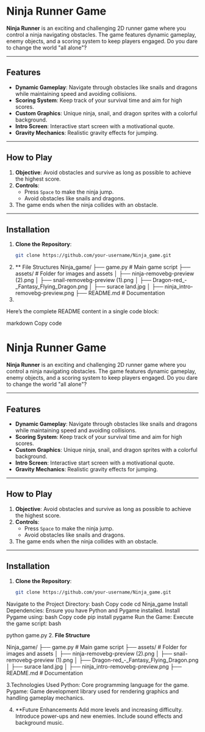 # Ninja Runner Game

**Ninja Runner** is an exciting and challenging 2D runner game where you control a ninja navigating obstacles. The game features dynamic gameplay, enemy objects, and a scoring system to keep players engaged. Do you dare to change the world "all alone"?

---

## Features

- **Dynamic Gameplay**: Navigate through obstacles like snails and dragons while maintaining speed and avoiding collisions.
- **Scoring System**: Keep track of your survival time and aim for high scores.
- **Custom Graphics**: Unique ninja, snail, and dragon sprites with a colorful background.
- **Intro Screen**: Interactive start screen with a motivational quote.
- **Gravity Mechanics**: Realistic gravity effects for jumping.

---

## How to Play

1. **Objective**: Avoid obstacles and survive as long as possible to achieve the highest score.
2. **Controls**:  
   - Press `Space` to make the ninja jump.
   - Avoid obstacles like snails and dragons.
3. The game ends when the ninja collides with an obstacle.

---

## Installation

1. **Clone the Repository**:
   ```bash
   git clone https://github.com/your-username/Ninja_game.git
2. ** File Structures
Ninja_game/
├── game.py                # Main game script
├── assets/                # Folder for images and assets
│   ├── ninja-removebg-preview (2).png
│   ├── snail-removebg-preview (1).png
│   ├── Dragon-red_-_Fantasy_Flying_Dragon.png
│   ├── surace land.jpg
│   ├── ninja_intro-removebg-preview.png
├── README.md              # Documentation
3. 
Here’s the complete README content in a single code block:

markdown
Copy code
# Ninja Runner Game

**Ninja Runner** is an exciting and challenging 2D runner game where you control a ninja navigating obstacles. The game features dynamic gameplay, enemy objects, and a scoring system to keep players engaged. Do you dare to change the world "all alone"?

---

## Features

- **Dynamic Gameplay**: Navigate through obstacles like snails and dragons while maintaining speed and avoiding collisions.
- **Scoring System**: Keep track of your survival time and aim for high scores.
- **Custom Graphics**: Unique ninja, snail, and dragon sprites with a colorful background.
- **Intro Screen**: Interactive start screen with a motivational quote.
- **Gravity Mechanics**: Realistic gravity effects for jumping.

---

## How to Play

1. **Objective**: Avoid obstacles and survive as long as possible to achieve the highest score.
2. **Controls**:  
   - Press `Space` to make the ninja jump.
   - Avoid obstacles like snails and dragons.
3. The game ends when the ninja collides with an obstacle.

---

## Installation

1. **Clone the Repository**:
   ```bash
   git clone https://github.com/your-username/Ninja_game.git
Navigate to the Project Directory:
bash
Copy code
cd Ninja_game
Install Dependencies: Ensure you have Python and Pygame installed. Install Pygame using:
bash
Copy code
pip install pygame
Run the Game: Execute the game script:
bash

python game.py
2. **File Structure**

Ninja_game/
├── game.py                # Main game script
├── assets/                # Folder for images and assets
│   ├── ninja-removebg-preview (2).png
│   ├── snail-removebg-preview (1).png
│   ├── Dragon-red_-_Fantasy_Flying_Dragon.png
│   ├── surace land.jpg
│   ├── ninja_intro-removebg-preview.png
├── README.md              # Documentation

3.Technologies Used
Python: Core programming language for the game.
Pygame: Game development library used for rendering graphics and handling gameplay mechanics.

4. **Future Enhancements
Add more levels and increasing difficulty.
Introduce power-ups and new enemies.
Include sound effects and background music.
